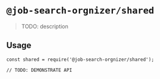 # `@job-search-orgnizer/shared`

> TODO: description

## Usage

```
const shared = require('@job-search-orgnizer/shared');

// TODO: DEMONSTRATE API
```
